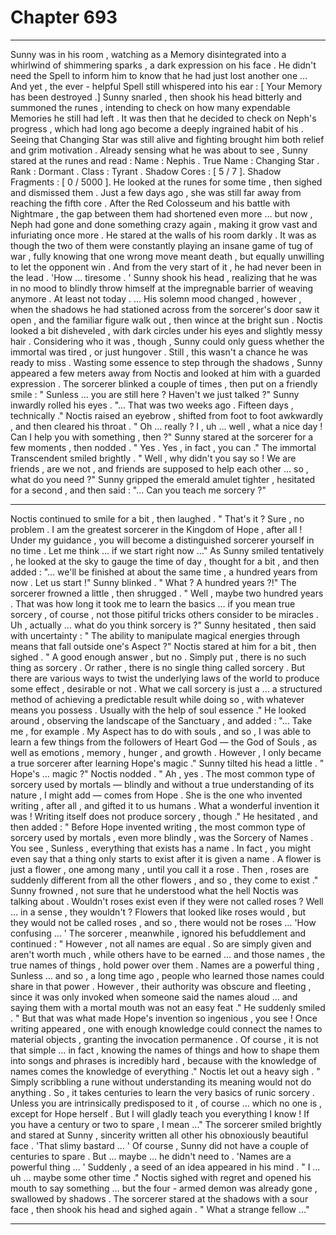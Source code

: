 
# Chapter 693


---

Sunny was in his room , watching as a Memory disintegrated into a whirlwind of shimmering sparks , a dark expression on his face . He didn't need the Spell to inform him to know that he had just lost another one …
And yet , the ever - helpful Spell still whispered into his ear :
[ Your Memory has been destroyed .]
Sunny snarled , then shook his head bitterly and summoned the runes , intending to check on how many expendable Memories he still had left . It was then that he decided to check on Neph's progress , which had long ago become a deeply ingrained habit of his .
Seeing that Changing Star was still alive and fighting brought him both relief and grim motivation .
Already sensing what he was about to see , Sunny stared at the runes and read :
Name : Nephis .
True Name : Changing Star .
Rank : Dormant .
Class : Tyrant .
Shadow Cores : [ 5 / 7 ].
Shadow Fragments : [ 0 / 5000 ].
He looked at the runes for some time , then sighed and dismissed them .
Just a few days ago , she was still far away from reaching the fifth core . After the Red Colosseum and his battle with Nightmare , the gap between them had shortened even more … but now , Neph had gone and done something crazy again , making it grow vast and infuriating once more .
He stared at the walls of his room darkly . It was as though the two of them were constantly playing an insane game of tug of war , fully knowing that one wrong move meant death , but equally unwilling to let the opponent win .
And from the very start of it , he had never been in the lead .
'How … tiresome . '
Sunny shook his head , realizing that he was in no mood to blindly throw himself at the impregnable barrier of weaving anymore . At least not today .
… His solemn mood changed , however , when the shadows he had stationed across from the sorcerer's door saw it open , and the familiar figure walk out , then wince at the bright sun .
Noctis looked a bit disheveled , with dark circles under his eyes and slightly messy hair . Considering who it was , though , Sunny could only guess whether the immortal was tired , or just hungover .
Still , this wasn't a chance he was ready to miss .
Wasting some essence to step through the shadows , Sunny appeared a few meters away from Noctis and looked at him with a guarded expression . The sorcerer blinked a couple of times , then put on a friendly smile :
" Sunless … you are still here ? Haven't we just talked ?"
Sunny inwardly rolled his eyes .
"... That was two weeks ago . Fifteen days , technically ."
Noctis raised an eyebrow , shifted from foot to foot awkwardly , and then cleared his throat .
" Oh … really ? I , uh … well , what a nice day ! Can I help you with something , then ?"
Sunny stared at the sorcerer for a few moments , then nodded .
" Yes . Yes , in fact , you can ."
The immortal Transcendent smiled brightly .
" Well , why didn't you say so ! We are friends , are we not , and friends are supposed to help each other … so , what do you need ?"
Sunny gripped the emerald amulet tighter , hesitated for a second , and then said :
"... Can you teach me sorcery ?"
***
Noctis continued to smile for a bit , then laughed .
" That's it ? Sure , no problem . I am the greatest sorcerer in the Kingdom of Hope , after all ! Under my guidance , you will become a distinguished sorcerer yourself in no time . Let me think … if we start right now …"
As Sunny smiled tentatively , he looked at the sky to gauge the time of day , thought for a bit , and then added :
"... we'll be finished at about the same time , a hundred years from now . Let us start !"
Sunny blinked .
" What ? A hundred years ?!"
The sorcerer frowned a little , then shrugged .
" Well , maybe two hundred years . That was how long it took me to learn the basics … if you mean true sorcery , of course , not those pitiful tricks others consider to be miracles . Uh , actually … what do you think sorcery is ?"
Sunny hesitated , then said with uncertainty :
" The ability to manipulate magical energies through means that fall outside one's Aspect ?"
Noctis stared at him for a bit , then sighed .
" A good enough answer , but no . Simply put , there is no such thing as sorcery . Or rather , there is no single thing called sorcery . But there are various ways to twist the underlying laws of the world to produce some effect , desirable or not . What we call sorcery is just a … a structured method of achieving a predictable result while doing so , with whatever means you possess . Usually with the help of soul essence ."
He looked around , observing the landscape of the Sanctuary , and added :
"... Take me , for example . My Aspect has to do with souls , and so , I was able to learn a few things from the followers of Heart God — the God of Souls , as well as emotions , memory , hunger , and growth . However , I only became a true sorcerer after learning Hope's magic ."
Sunny tilted his head a little .
" Hope's … magic ?"
Noctis nodded .
" Ah , yes . The most common type of sorcery used by mortals — blindly and without a true understanding of its nature , I might add — comes from Hope . She is the one who invented writing , after all , and gifted it to us humans . What a wonderful invention it was ! Writing itself does not produce sorcery , though ."
He hesitated , and then added :
" Before Hope invented writing , the most common type of sorcery used by mortals , even more blindly , was the Sorcery of Names . You see , Sunless , everything that exists has a name . In fact , you might even say that a thing only starts to exist after it is given a name . A flower is just a flower , one among many , until you call it a rose . Then , roses are suddenly different from all the other flowers , and so , they come to exist ."
Sunny frowned , not sure that he understood what the hell Noctis was talking about . Wouldn't roses exist even if they were not called roses ? Well … in a sense , they wouldn't ? Flowers that looked like roses would , but they would not be called roses , and so , there would not be roses …
'How confusing … '
The sorcerer , meanwhile , ignored his befuddlement and continued :
" However , not all names are equal . So are simply given and aren't worth much , while others have to be earned … and those names , the true names of things , hold power over them . Names are a powerful thing , Sunless … and so , a long time ago , people who learned those names could share in that power . However , their authority was obscure and fleeting , since it was only invoked when someone said the names aloud … and saying them with a mortal mouth was not an easy feat ."
He suddenly smiled .
" But that was what made Hope's invention so ingenious , you see ! Once writing appeared , one with enough knowledge could connect the names to material objects , granting the invocation permanence . Of course , it is not that simple … in fact , knowing the names of things and how to shape them into songs and phrases is incredibly hard , because with the knowledge of names comes the knowledge of everything ."
Noctis let out a heavy sigh .
" Simply scribbling a rune without understanding its meaning would not do anything . So , it takes centuries to learn the very basics of runic sorcery . Unless you are intrinsically predisposed to it , of course … which no one is , except for Hope herself . But I will gladly teach you everything I know ! If you have a century or two to spare , I mean ..."
The sorcerer smiled brightly and stared at Sunny , sincerity written all other his obnoxiously beautiful face .
'That slimy bastard … '
Of course , Sunny did not have a couple of centuries to spare .
But … maybe … he didn't need to .
'Names are a powerful thing … '
Suddenly , a seed of an idea appeared in his mind .
" I … uh … maybe some other time ."
Noctis sighed with regret and opened his mouth to say something … but the four - armed demon was already gone , swallowed by shadows .
The sorcerer stared at the shadows with a sour face , then shook his head and sighed again .
" What a strange fellow …"

---

